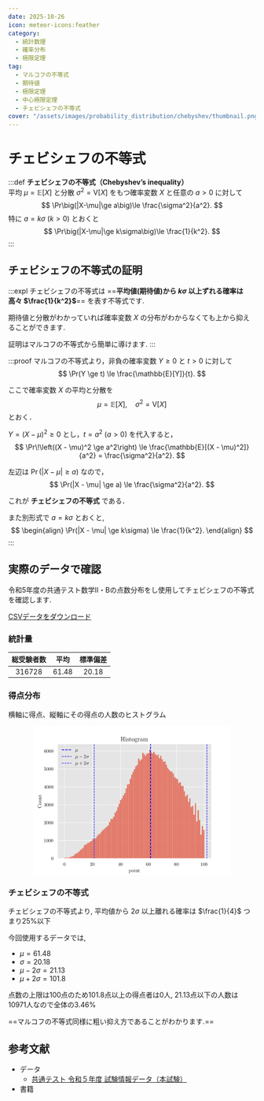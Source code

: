 ```yaml
---
date: 2025-10-26
icon: meteor-icons:feather
category:
  - 統計数理
  - 確率分布
  - 極限定理
tag:
  - マルコフの不等式
  - 期待値
  - 極限定理
  - 中心極限定理
  - チェビシェフの不等式
cover: "/assets/images/probability_distribution/chebyshev/thumbnail.png"
---
```


<!-- more -->

# チェビシェフの不等式

<!-- <div style="display: flex; gap: 10px; justify-content: center;">
  <img src="/assets/images/probability_distribution/chebyshev/thumbnail.png" style="max-width: 100%; height: auto;">
</div> -->

:::def
**チェビシェフの不等式（Chebyshev’s inequality）**  
平均 $\mu=\mathbb{E}[X]$ と分散 $\sigma^2=\mathrm{V}[X]$ をもつ確率変数 $X$ と任意の $a>0$ に対して
$$
\Pr\big(|X-\mu|\ge a\big)\le \frac{\sigma^2}{a^2}.
$$
特に $a=k\sigma\ (k>0)$ とおくと
$$
\Pr\big(|X-\mu|\ge k\sigma\big)\le \frac{1}{k^2}.
$$
:::

## チェビシェフの不等式の証明
:::expl
チェビシェフの不等式は ==**平均値(期待値)から $k\sigma$ 以上ずれる確率は高々 $\frac{1}{k^2}$**== を表す不等式です.

期待値と分散がわかっていれば確率変数 $X$ の分布がわからなくても上から抑えることができます.

証明はマルコフの不等式から簡単に導けます.
:::

<div class="vp-card-container">

<VPCard
  title="マルコフの不等式"
  desc="マルコフの不等式の証明"
  link="/posts/probability_distribution/markov.html"
/>

</div>

:::proof
マルコフの不等式より，非負の確率変数 $Y \ge 0$ と $t>0$ に対して
$$
\Pr(Y \ge t) \le \frac{\mathbb{E}[Y]}{t}.
$$

ここで確率変数 $X$ の平均と分散を
$$
\mu = \mathbb{E}[X], \quad \sigma^2 = \mathrm{V}[X]
$$
とおく．

$Y = (X - \mu)^2 \ge 0$ とし，$t = a^2\ (a > 0)$ を代入すると，
$$
\Pr\!\left((X - \mu)^2 \ge a^2\right)
\le \frac{\mathbb{E}[(X - \mu)^2]}{a^2}
= \frac{\sigma^2}{a^2}.
$$

左辺は $\Pr(|X - \mu| \ge a)$ なので，
$$
\Pr(|X - \mu| \ge a) \le \frac{\sigma^2}{a^2}.
$$

これが **チェビシェフの不等式** である．

また別形式で $a = k\sigma$ とおくと,
$$
\begin{align}
\Pr(|X - \mu| \ge k\sigma) \le \frac{1}{k^2}.
\end{align}
$$
:::

## 実際のデータで確認
令和5年度の共通テスト数学Ⅱ・Bの点数分布をし使用してチェビシェフの不等式を確認します.

<a href="/data/r5_math2B.csv" download="r5_math2B.csv">
CSVデータをダウンロード
</a>


### 統計量
|総受験者数|平均|標準偏差|
|:----:|:----:|:----:|
|316728|61.48|20.18|

### 得点分布
横軸に得点、縦軸にその得点の人数のヒストグラム
<div style="display: flex; gap: 10px; justify-content: center;">
  <img src="/assets/images/probability_distribution/chebyshev/hist.png" style="max-width: 80%; height: auto;">
</div>

### チェビシェフの不等式

チェビシェフの不等式より, 平均値から $2\sigma$ 以上離れる確率は $\frac{1}{4}$ つまり$25$%以下

今回使用するデータでは, 

- $\mu = 61.48$
- $\sigma = 20.18$
- $\mu - 2\sigma = 21.13$
- $\mu + 2\sigma = 101.8$

点数の上限は100点のため101.8点以上の得点者は0人, 21.13点以下の人数は10971人なので全体の3.46%

==マルコフの不等式同様に粗い抑え方であることがわかります.==


## 参考文献
- データ
  - [共通テスト 令和５年度 試験情報データ（本試験）](https://www.dnc.ac.jp/kyotsu/hyouka/r5_hyouka/r5_data.html)
- 書籍
<AffiliateBook id="takemura_gen_stats"/>